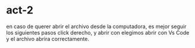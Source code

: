 # act-2
en caso de querer abrir el archivo desde la computadora, es mejor seguir los siguientes pasos
click derecho, y abrir con
elegimos abrir con Vs Code y el archivo abrira correctamente.
